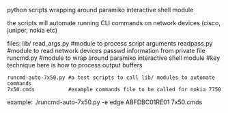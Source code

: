 python scripts wrapping around paramiko interactive shell module

the scripts will automate running CLI commands on network devices (cisco, juniper, nokia etc)

files:
	lib/
		read_args.py	#module to process script arguments
		readpass.py		#module to read network devices passwd information from private file
		runcmd.py		#module to wrap around paramiko interactive shell module
						#key technique here is how to process output buffers
	
	runcmd-auto-7x50.py	#a test scripts to call lib/ modules to automate commands
	7x50.cmds			#example commands file to be called for nokia 7750

example:
	./runcmd-auto-7x50.py -e edge ABFDBC01RE01 7x50.cmds

